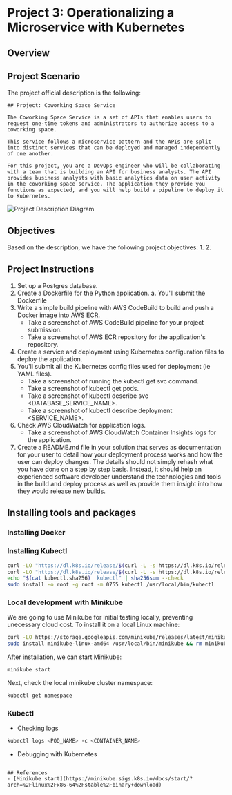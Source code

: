 # Project 3: Operationalizing a Microservice with Kubernetes
## Overview

## Project Scenario
The project official description is the following:
```
## Project: Coworking Space Service

The Coworking Space Service is a set of APIs that enables users to request one-time tokens and administrators to authorize access to a coworking space.

This service follows a microservice pattern and the APIs are split into distinct services that can be deployed and managed independently of one another.

For this project, you are a DevOps engineer who will be collaborating with a team that is building an API for business analysts. The API provides business analysts with basic analytics data on user activity in the coworking space service. The application they provide you functions as expected, and you will help build a pipeline to deploy it to Kubernetes.
```
![Project Description Diagram](images/project.jpeg)

## Objectives
Based on the description, we have the following project objectives:
1. 
2. 

## Project Instructions

1. Set up a Postgres database.
2. Create a Dockerfile for the Python application.
    a. You'll submit the Dockerfile
3. Write a simple build pipeline with AWS CodeBuild to build and push a Docker image into AWS ECR.
    - Take a screenshot of AWS CodeBuild pipeline for your project submission.
    - Take a screenshot of AWS ECR repository for the application's repository.
4. Create a service and deployment using Kubernetes configuration files to deploy the application.
5. You'll submit all the Kubernetes config files used for deployment (ie YAML files).
    - Take a screenshot of running the kubectl get svc command.
    - Take a screenshot of kubectl get pods.
    - Take a screenshot of kubectl describe svc <DATABASE_SERVICE_NAME>.
    - Take a screenshot of kubectl describe deployment <SERVICE_NAME>.
6. Check AWS CloudWatch for application logs.
    - Take a screenshot of AWS CloudWatch Container Insights logs for the application.
7. Create a README.md file in your solution that serves as documentation for your user to detail how your deployment process works and how the user can deploy changes. The details should not simply rehash what you have done on a step by step basis. Instead, it should help an experienced software developer understand the technologies and tools in the build and deploy process as well as provide them insight into how they would release new builds.

## Installing tools and packages
### Installing Docker

### Installing Kubectl
```bash
curl -LO "https://dl.k8s.io/release/$(curl -L -s https://dl.k8s.io/release/stable.txt)/bin/linux/amd64/kubectl"
curl -LO "https://dl.k8s.io/release/$(curl -L -s https://dl.k8s.io/release/stable.txt)/bin/linux/amd64/kubectl.sha256"
echo "$(cat kubectl.sha256)  kubectl" | sha256sum --check
sudo install -o root -g root -m 0755 kubectl /usr/local/bin/kubectl
```

### Local development with Minikube
We are going to use Minikube for initial testing locally, preventing unecessary cloud cost.
To install it on a local Linux machine:
```bash
curl -LO https://storage.googleapis.com/minikube/releases/latest/minikube-linux-amd64
sudo install minikube-linux-amd64 /usr/local/bin/minikube && rm minikube-linux-amd64
```

After installation, we can start Minikube:
```bash
minikube start
```
Next, check the local minikube cluster namespace:
```bash
kubectl get namespace
```

### Kubectl

- Checking logs
```bash
kubectl logs <POD_NAME> -c <CONTAINER_NAME>
```

- Debugging with Kubernetes
```

## References
- [Minikube start](https://minikube.sigs.k8s.io/docs/start/?arch=%2Flinux%2Fx86-64%2Fstable%2Fbinary+download)
